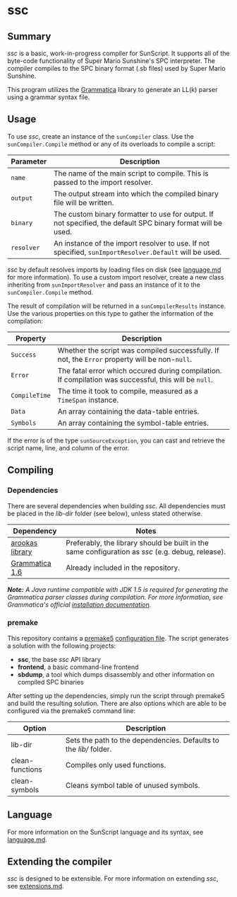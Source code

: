# ssc

## Summary

_ssc_ is a basic, work-in-progress compiler for SunScript. It supports all of the byte-code functionality of Super Mario Sunshine's SPC interpreter.
The compiler compiles to the SPC binary format (.sb files) used by Super Mario Sunshine.

This program utilizes the [Grammatica](http://grammatica.percederberg.net/) library to generate an LL(k) parser using a grammar syntax file.

## Usage

To use _ssc_, create an instance of the `sunCompiler` class.
Use the `sunCompiler.Compile` method or any of its overloads to compile a script:

|Parameter|Description|
|---------|-----------|
|`name`|The name of the main script to compile. This is passed to the import resolver.|
|`output`|The output stream into which the compiled binary file will be written.|
|`binary`|The custom binary formatter to use for output. If not specified, the default SPC binary format will be used.|
|`resolver`|An instance of the import resolver to use. If not specified, `sunImportResolver.Default` will be used.|

_ssc_ by default resolves imports by loading files on disk (see [language.md](language.md) for more information).
To use a custom import resolver, create a new class inheriting from `sunImportResolver` and pass an instance of it to the `sunCompiler.Compile` method.

The result of compilation will be returned in a `sunCompilerResults` instance.
Use the various properties on this type to gather the information of the compilation:

|Property|Description|
|--------|-----------|
|`Success`|Whether the script was compiled successfully. If not, the `Error` property will be non-`null`.|
|`Error`|The fatal error which occured during compilation. If compilation was successful, this will be `null`.|
|`CompileTime`|The time it took to compile, measured as a `TimeSpan` instance.|
|`Data`|An array containing the data-table entries.|
|`Symbols`|An array containing the symbol-table entries.|

If the error is of the type `sunSourceException`, you can cast and retrieve the script name, line, and column of the error.

## Compiling

### Dependencies

There are several dependencies when building _ssc_.
All dependencies must be placed in the _lib-dir_ folder (see below), unless stated otherwise.

|Dependency|Notes|
|----------|-----|
|[arookas library](https://github.com/arookas/arookas)|Preferably, the library should be built in the same configuration as _ssc_ (e.g. debug, release).|
|[Grammatica 1.6](http://grammatica.percederberg.net/)|Already included in the repository.|

_**Note:** A Java runtime compatible with JDK 1.5 is required for generating the Grammatica parser classes during compilation.
For more information, see Grammatica's official [installation documentation](http://grammatica.percederberg.net/doc/release/install.html)._

### premake

This repository contains a [premake5](https://premake.github.io/) [configuration file](premake5.lua). 
The script generates a solution with the following projects:

 - **ssc**, the base _ssc_ API library
 - **frontend**, a basic command-line frontend
 - **sbdump**, a tool which dumps disassembly and other information on compiled SPC binaries

After setting up the dependencies, simply run the script through premake5 and build the resulting solution.
There are also options which are able to be configured via the premake5 command line:

|Option|Description|
|------|-----------|
|lib-dir|Sets the path to the dependencies. Defaults to the _lib/_ folder.|
|clean-functions|Compiles only used functions.|
|clean-symbols|Cleans symbol table of unused symbols.|

## Language

For more information on the SunScript language and its syntax, see [language.md](language.md).

## Extending the compiler

_ssc_ is designed to be extensible. For more information on extending _ssc_, see [extensions.md](extensions.md).
